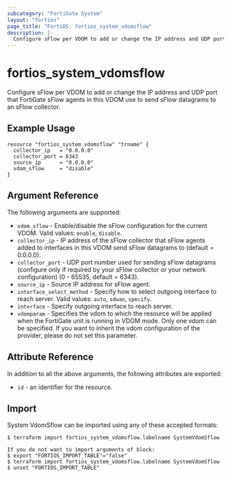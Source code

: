 ```yaml
---
subcategory: "FortiGate System"
layout: "fortios"
page_title: "FortiOS: fortios_system_vdomsflow"
description: |-
  Configure sFlow per VDOM to add or change the IP address and UDP port that FortiGate sFlow agents in this VDOM use to send sFlow datagrams to an sFlow collector.
---
```


# fortios_system_vdomsflow
Configure sFlow per VDOM to add or change the IP address and UDP port that FortiGate sFlow agents in this VDOM use to send sFlow datagrams to an sFlow collector.

## Example Usage

```hcl
resource "fortios_system_vdomsflow" "trname" {
  collector_ip   = "0.0.0.0"
  collector_port = 6343
  source_ip      = "0.0.0.0"
  vdom_sflow     = "disable"
}
```

## Argument Reference

The following arguments are supported:

* `vdom_sflow` - Enable/disable the sFlow configuration for the current VDOM. Valid values: `enable`, `disable`.
* `collector_ip` - IP address of the sFlow collector that sFlow agents added to interfaces in this VDOM send sFlow datagrams to (default = 0.0.0.0).
* `collector_port` - UDP port number used for sending sFlow datagrams (configure only if required by your sFlow collector or your network configuration) (0 - 65535, default = 6343).
* `source_ip` - Source IP address for sFlow agent.
* `interface_select_method` - Specify how to select outgoing interface to reach server. Valid values: `auto`, `sdwan`, `specify`.
* `interface` - Specify outgoing interface to reach server.
* `vdomparam` - Specifies the vdom to which the resource will be applied when the FortiGate unit is running in VDOM mode. Only one vdom can be specified. If you want to inherit the vdom configuration of the provider, please do not set this parameter.


## Attribute Reference

In addition to all the above arguments, the following attributes are exported:
* `id` - an identifier for the resource.

## Import

System VdomSflow can be imported using any of these accepted formats:
```
$ terraform import fortios_system_vdomsflow.labelname SystemVdomSflow

If you do not want to import arguments of block:
$ export "FORTIOS_IMPORT_TABLE"="false"
$ terraform import fortios_system_vdomsflow.labelname SystemVdomSflow
$ unset "FORTIOS_IMPORT_TABLE"
```
